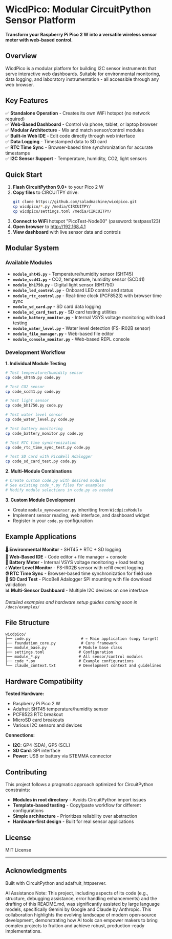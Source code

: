 # WicdPico: Modular CircuitPython Sensor Platform

**Transform your Raspberry Pi Pico 2 W into a versatile wireless sensor meter with web-based control.**

## Overview

WicdPico is a modular platform for building I2C sensor instruments that serve interactive web dashboards. Suitable for environmental monitoring, data logging, and laboratory instrumentation - all accessible through any web browser.

## Key Features

✅ **Standalone Operation** - Creates its own WiFi hotspot (no network required)  
✅ **Web-Based Dashboard** - Control via phone, tablet, or laptop browser  
✅ **Modular Architecture** - Mix and match sensor/control modules  
✅ **Built-in Web IDE** - Edit code directly through web interface  
✅ **Data Logging** - Timestamped data to SD card  
✅ **RTC Time Sync** - Browser-based time synchronization for accurate timestamps  
✅ **I2C Sensor Support** - Temperature, humidity, CO2, light sensors  

## Quick Start

1. **Flash CircuitPython 9.0+** to your Pico 2 W
2. **Copy files** to CIRCUITPY drive:
   ```bash
   git clone https://github.com/saladmachine/wicdpico.git
   cp wicdpico/*.py /media/CIRCUITPY/
   cp wicdpico/settings.toml /media/CIRCUITPY/
   ```
3. **Connect to WiFi** hotspot "PicoTest-Node00" (password: testpass123)
4. **Open browser** to http://192.168.4.1
5. **View dashboard** with live sensor data and controls

## Modular System

### Available Modules
- **`module_sht45.py`** - Temperature/humidity sensor (SHT45)
- **`module_scd41.py`** - CO2, temperature, humidity sensor (SCD41)
- **`module_bh1750.py`** - Digital light sensor (BH1750)
- **`module_led_control.py`** - Onboard LED control and status
- **`module_rtc_control.py`** - Real-time clock (PCF8523) with browser time sync
- **`module_sd_card.py`** - SD card data logging
- **`module_sd_card_test.py`** - SD card testing utilities
- **`module_battery_monitor.py`** - Internal VSYS voltage monitoring with load testing
- **`module_water_level.py`** - Water level detection (FS-IR02B sensor)
- **`module_file_manager.py`** - Web-based file editor
- **`module_console_monitor.py`** - Web-based REPL console

### Development Workflow

**1. Individual Module Testing**
```bash
# Test temperature/humidity sensor
cp code_sht45.py code.py

# Test CO2 sensor
cp code_scd41.py code.py

# Test light sensor
cp code_bh1750.py code.py

# Test water level sensor
cp code_water_level.py code.py

# Test battery monitoring
cp code_battery_monitor.py code.py

# Test RTC time synchronization
cp code_rtc_time_sync_test.py code.py

# Test SD card with PicoBell Adalogger
cp code_sd_card_test.py code.py
```

**2. Multi-Module Combinations** 
```bash
# Create custom code.py with desired modules
# See existing code_*.py files for examples
# Modify module selections in code.py as needed
```

**3. Custom Module Development**
- Create `module_mynewsensor.py` inheriting from `WicdpicoModule`
- Implement sensor reading, web interface, and dashboard widget
- Register in your `code.py` configuration

## Example Applications

**🌡️ Environmental Monitor** - SHT45 + RTC + SD logging  
**🔧 Web-Based IDE** - Code editor + file manager + console  
**🔋 Battery Meter** - Internal VSYS voltage monitoring + load testing  
**💧 Water Level Monitor** - FS-IR02B sensor with refill event logging  
**⏰ RTC Time Sync** - Browser-based time synchronization for field use  
**💾 SD Card Test** - PicoBell Adalogger SPI mounting with file download validation  
**📊 Multi-Sensor Dashboard** - Multiple I2C devices on one interface  

*Detailed examples and hardware setup guides coming soon in `/docs/examples/`*

## File Structure

```
wicdpico/
├── code.py                      # ← Main application (copy target)
├── foundation_core.py           # Core framework
├── module_base.py              # Module base class
├── settings.toml               # Configuration
├── module_*.py                 # All sensor/control modules
├── code_*.py                   # Example configurations
└── claude_context.txt          # Development context and guidelines
```

## Hardware Compatibility

**Tested Hardware:**
- Raspberry Pi Pico 2 W
- Adafruit SHT45 temperature/humidity sensor  
- PCF8523 RTC breakout
- MicroSD card breakouts
- Various I2C sensors and devices

**Connections:**
- **I2C**: GP4 (SDA), GP5 (SCL)
- **SD Card**: SPI interface
- **Power**: USB or battery via STEMMA connector

## Contributing

This project follows a pragmatic approach optimized for CircuitPython constraints:

- **Modules in root directory** - Avoids CircuitPython import issues
- **Template-based testing** - Copy/paste workflow for different configurations  
- **Simple architecture** - Prioritizes reliability over abstraction
- **Hardware-first design** - Built for real sensor applications

## License

MIT License

---

## Acknowledgments
Built with CircuitPython and adafruit_httpserver.

AI Assistance Note: This project, including aspects of its code (e.g., structure, debugging assistance, error handling enhancements) and the drafting of this README.md, was significantly assisted by large language models, specifically Gemini by Google and Claude by Anthropic. This collaboration highlights the evolving landscape of modern open-source development, demonstrating how AI tools can empower makers to bring complex projects to fruition and achieve robust, production-ready implementations.
